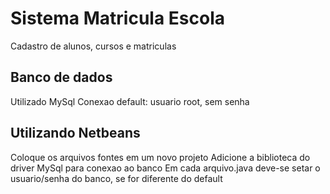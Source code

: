 # Sistema Matricula Escola
Cadastro de alunos, cursos e matriculas

## Banco de dados
Utilizado MySql
Conexao default: usuario root, sem senha

## Utilizando Netbeans
Coloque os arquivos fontes em um novo projeto
Adicione a biblioteca do driver MySql para conexao ao banco
Em cada arquivo.java deve-se setar o usuario/senha do banco, se for diferente do default
